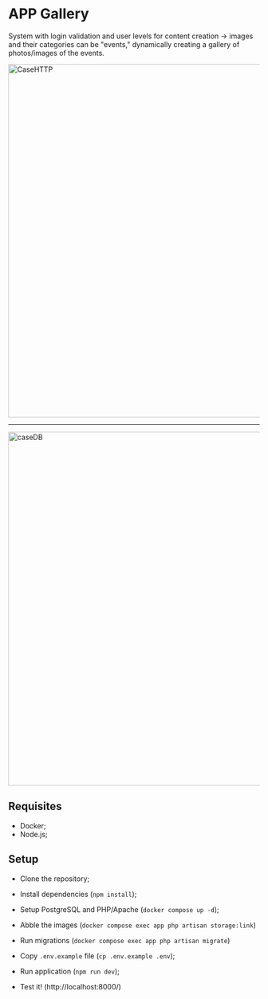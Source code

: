 # APP Gallery

System with login validation and user levels for content creation -> images and their categories can be "events," dynamically creating a gallery of photos/images of the events.


<img width="709" alt="CaseHTTP" src="https://github.com/RogerGL/app-galery/assets/86247840/b49515a8-5191-4946-bb5f-1c8b1180290e">


----------------------------------------------------------------------------------
<img width="710" alt="caseDB" src="https://github.com/RogerGL/app-galery/assets/86247840/c7b2acd0-02eb-4785-8d1b-6d237e876410">

## Requisites

- Docker;
- Node.js;

## Setup

- Clone the repository;
- Install dependencies (`npm install`);
- Setup PostgreSQL and PHP/Apache (`docker compose up -d`);
- Abble the images (`docker compose exec app php artisan storage:link`)
- Run migrations (`docker compose exec app php artisan migrate`)
- Copy `.env.example` file (`cp .env.example .env`);
- Run application (`npm run dev`);

- Test it!  (http://localhost:8000/)

